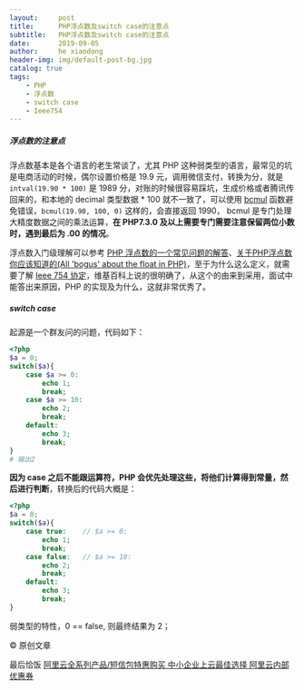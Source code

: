 ```yaml
---
layout:     post
title:      PHP浮点数及switch case的注意点
subtitle:   PHP浮点数及switch case的注意点
date:       2019-09-05
author:     he xiaodong
header-img: img/default-post-bg.jpg
catalog: true
tags:
    - PHP
    - 浮点数
    - switch case
    - Ieee754
---
```


##### 浮点数的注意点

浮点数基本是各个语言的老生常谈了，尤其 PHP 这种弱类型的语言，最常见的坑是电商活动的时候，偶尔设置价格是 19.9 元，调用微信支付，转换为分，就是 `intval(19.90 * 100)` 是 1989 分，对账的时候很容易踩坑，生成价格或者腾讯传回来的，和本地的 decimal 类型数据 * 100 就不一致了，可以使用 [bcmul](https://www.php.net/manual/zh/function.bcmul.php) 函数避免错误，`bcmul(19.90, 100, 0)` 这样的，会直接返回 1990， bcmul 是专门处理大精度数据之间的乘法运算，**在 PHP7.3.0 及以上需要专门需要注意保留两位小数时，遇到最后为 .00 的情况**。

浮点数入门级理解可以参考 [PHP 浮点数的一个常见问题的解答](http://www.laruence.com/2013/03/26/2884.html)、[关于PHP浮点数你应该知道的(All 'bogus' about the float in PHP)](http://www.laruence.com/2011/12/19/2399.html)，至于为什么这么定义，就需要了解 [Ieee 754 协定](https://zh.wikipedia.org/wiki/IEEE_754)，维基百科上说的很明确了，从这个的由来到采用，面试中能答出来原因，PHP 的实现及为什么，这就非常优秀了。

##### switch case
起源是一个群友问的问题，代码如下：
```php
<?php
$a = 0;
switch($a){
    case $a >= 0:
        echo 1;
        break;
    case $a >= 10:
        echo 2;
        break;
    default:
        echo 3;
        break;
} 
# 输出2
```
**因为 case 之后不能跟运算符，PHP 会优先处理这些，将他们计算得到常量，然后进行判断**，转换后的代码大概是：
```php
<?php
$a = 0;
switch($a){
    case true:    // $a >= 0:
        echo 1;
        break;
    case false:   // $a >= 10:
        echo 2;
        break;
    default:
        echo 3;
        break;
}
```
弱类型的特性，0 == false, 则最终结果为 2；

© 原创文章


最后恰饭 [阿里云全系列产品/短信包特惠购买 中小企业上云最佳选择 阿里云内部优惠券](https://www.aliyun.com/minisite/goods?userCode=0amqgcs9)